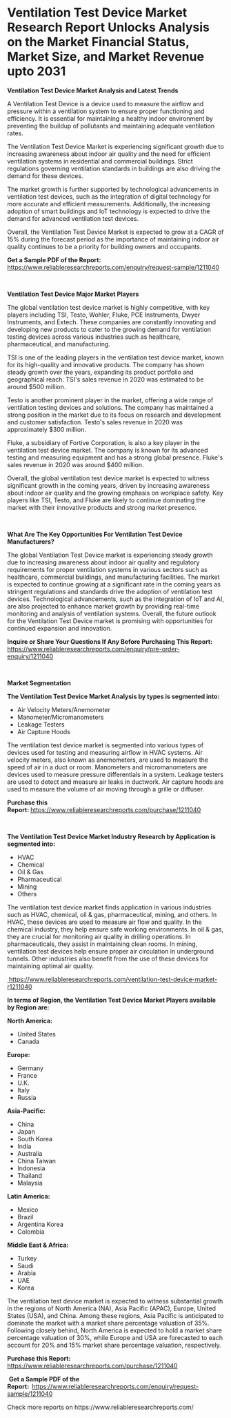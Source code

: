 <p><h1>Ventilation Test Device Market Research Report Unlocks Analysis on the Market Financial Status, Market Size, and Market Revenue upto 2031</h1></p><p><strong>Ventilation Test Device Market Analysis and Latest Trends</strong></p>
<p><p>A Ventilation Test Device is a device used to measure the airflow and pressure within a ventilation system to ensure proper functioning and efficiency. It is essential for maintaining a healthy indoor environment by preventing the buildup of pollutants and maintaining adequate ventilation rates.</p><p>The Ventilation Test Device Market is experiencing significant growth due to increasing awareness about indoor air quality and the need for efficient ventilation systems in residential and commercial buildings. Strict regulations governing ventilation standards in buildings are also driving the demand for these devices.</p><p>The market growth is further supported by technological advancements in ventilation test devices, such as the integration of digital technology for more accurate and efficient measurements. Additionally, the increasing adoption of smart buildings and IoT technology is expected to drive the demand for advanced ventilation test devices.</p><p>Overall, the Ventilation Test Device Market is expected to grow at a CAGR of 15% during the forecast period as the importance of maintaining indoor air quality continues to be a priority for building owners and occupants.</p></p>
<p><strong>Get a Sample PDF of the Report:&nbsp;</strong> <a href="https://www.reliableresearchreports.com/enquiry/request-sample/1211040">https://www.reliableresearchreports.com/enquiry/request-sample/1211040</a></p>
<p>&nbsp;</p>
<p><strong>Ventilation Test Device Major Market Players</strong></p>
<p><p>The global ventilation test device market is highly competitive, with key players including TSI, Testo, Wohler, Fluke, PCE Instruments, Dwyer Instruments, and Extech. These companies are constantly innovating and developing new products to cater to the growing demand for ventilation testing devices across various industries such as healthcare, pharmaceutical, and manufacturing.</p><p>TSI is one of the leading players in the ventilation test device market, known for its high-quality and innovative products. The company has shown steady growth over the years, expanding its product portfolio and geographical reach. TSI's sales revenue in 2020 was estimated to be around $500 million.</p><p>Testo is another prominent player in the market, offering a wide range of ventilation testing devices and solutions. The company has maintained a strong position in the market due to its focus on research and development and customer satisfaction. Testo's sales revenue in 2020 was approximately $300 million.</p><p>Fluke, a subsidiary of Fortive Corporation, is also a key player in the ventilation test device market. The company is known for its advanced testing and measuring equipment and has a strong global presence. Fluke's sales revenue in 2020 was around $400 million.</p><p>Overall, the global ventilation test device market is expected to witness significant growth in the coming years, driven by increasing awareness about indoor air quality and the growing emphasis on workplace safety. Key players like TSI, Testo, and Fluke are likely to continue dominating the market with their innovative products and strong market presence.</p></p>
<p>&nbsp;</p>
<p><strong>What Are The Key Opportunities For Ventilation Test Device Manufacturers?</strong></p>
<p><p>The global Ventilation Test Device market is experiencing steady growth due to increasing awareness about indoor air quality and regulatory requirements for proper ventilation systems in various sectors such as healthcare, commercial buildings, and manufacturing facilities. The market is expected to continue growing at a significant rate in the coming years as stringent regulations and standards drive the adoption of ventilation test devices. Technological advancements, such as the integration of IoT and AI, are also projected to enhance market growth by providing real-time monitoring and analysis of ventilation systems. Overall, the future outlook for the Ventilation Test Device market is promising with opportunities for continued expansion and innovation.</p></p>
<p><strong>Inquire or Share Your Questions If Any Before Purchasing This Report:</strong> <a href="https://www.reliableresearchreports.com/enquiry/pre-order-enquiry/1211040">https://www.reliableresearchreports.com/enquiry/pre-order-enquiry/1211040</a></p>
<p>&nbsp;</p>
<p><strong>Market Segmentation</strong></p>
<p><strong>The Ventilation Test Device Market Analysis by types is segmented into:</strong></p>
<p><ul><li>Air Velocity Meters/Anemometer</li><li>Manometer/Micromanometers</li><li>Leakage Testers</li><li>Air Capture Hoods</li></ul></p>
<p><p>The ventilation test device market is segmented into various types of devices used for testing and measuring airflow in HVAC systems. Air velocity meters, also known as anemometers, are used to measure the speed of air in a duct or room. Manometers and micromanometers are devices used to measure pressure differentials in a system. Leakage testers are used to detect and measure air leaks in ductwork. Air capture hoods are used to measure the volume of air moving through a grille or diffuser.</p></p>
<p><strong>Purchase this Report:&nbsp;</strong><a href="https://www.reliableresearchreports.com/purchase/1211040">https://www.reliableresearchreports.com/purchase/1211040</a></p>
<p>&nbsp;</p>
<p><strong>The Ventilation Test Device Market Industry Research by Application is segmented into:</strong></p>
<p><ul><li>HVAC</li><li>Chemical</li><li>Oil & Gas</li><li>Pharmaceutical</li><li>Mining</li><li>Others</li></ul></p>
<p><p>The ventilation test device market finds application in various industries such as HVAC, chemical, oil & gas, pharmaceutical, mining, and others. In HVAC, these devices are used to measure air flow and quality. In the chemical industry, they help ensure safe working environments. In oil & gas, they are crucial for monitoring air quality in drilling operations. In pharmaceuticals, they assist in maintaining clean rooms. In mining, ventilation test devices help ensure proper air circulation in underground tunnels. Other industries also benefit from the use of these devices for maintaining optimal air quality.</p></p>
<p><a href="https://www.reliableresearchreports.com/ventilation-test-device-market-r1211040">&nbsp;https://www.reliableresearchreports.com/ventilation-test-device-market-r1211040</a></p>
<p><strong>In terms of Region, the Ventilation Test Device Market Players available by Region are:</strong></p>
<p>
    <p> <strong> North America: </strong>
        <ul>
            <li>United States</li>
            <li>Canada</li>
        </ul>
        </p> 
    <p> <strong> Europe: </strong>
        <ul>
            <li>Germany</li>
            <li>France</li>
            <li>U.K.</li>
            <li>Italy</li>
            <li>Russia</li>
        </ul>
        </p> 
    <p> <strong> Asia-Pacific: </strong>
        <ul>
            <li>China</li>
            <li>Japan</li>
            <li>South Korea</li>
            <li>India</li>
            <li>Australia</li>
            <li>China Taiwan</li>
            <li>Indonesia</li>
            <li>Thailand</li>
            <li>Malaysia</li>
        </ul>
        </p> 
    <p> <strong> Latin America: </strong>
        <ul>
            <li>Mexico</li>
            <li>Brazil</li>
            <li>Argentina Korea</li>
            <li>Colombia</li>
        </ul>
        </p> 
    <p> <strong> Middle East & Africa: </strong>
        <ul>
            <li>Turkey</li>
            <li>Saudi</li>
            <li>Arabia</li>
            <li>UAE</li>
            <li>Korea</li>
        </ul>
    </p>
    </p>
<p><p>The ventilation test device market is expected to witness substantial growth in the regions of North America (NA), Asia Pacific (APAC), Europe, United States (USA), and China. Among these regions, Asia Pacific is anticipated to dominate the market with a market share percentage valuation of 35%. Following closely behind, North America is expected to hold a market share percentage valuation of 30%, while Europe and USA are forecasted to each account for 20% and 15% market share percentage valuation, respectively.</p></p>
<p><strong>Purchase this Report: </strong><a href="https://www.reliableresearchreports.com/purchase/1211040">https://www.reliableresearchreports.com/purchase/1211040</a></p>
<p>&nbsp;<strong>Get a Sample PDF of the Report:&nbsp;&nbsp;</strong><a href="https://www.reliableresearchreports.com/enquiry/request-sample/1211040">https://www.reliableresearchreports.com/enquiry/request-sample/1211040</a></p>
<p><strong></strong></p>
<p>Check more reports on https://www.reliableresearchreports.com/</p>